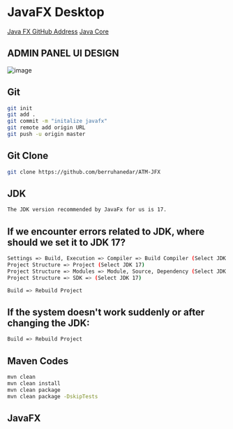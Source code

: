 # JavaFX Desktop

[Java FX GitHub Address](https://github.com/berruhanedar/ATM-JFX)
[Java Core](https://github.com/berruhanedar/education_javacore)

## ADMIN PANEL UI DESIGN
![image](https://github.com/user-attachments/assets/fffeb6f0-1946-42bd-86de-c86bf33130eb)


## Git
```sh 
git init
git add .
git commit -m "initalize javafx"
git remote add origin URL
git push -u origin master
```

## Git Clone
```sh 
git clone https://github.com/berruhanedar/ATM-JFX
```

## JDK 
```sh 
The JDK version recommended by JavaFx for us is 17.
```

## If we encounter errors related to JDK, where should we set it to JDK 17?
```sh 
Settings => Build, Execution => Compiler => Build Compiler (Select JDK 17)
Project Structure => Project (Select JDK 17)
Project Structure => Modules => Module, Source, Dependency (Select JDK 17)
Project Structure => SDK => (Select JDK 17)

Build => Rebuild Project

```

## If the system doesn't work suddenly or after changing the JDK:
```sh 
Build => Rebuild Project
```

## Maven Codes
```sh 
mvn clean
mvn clean install
mvn clean package
mvn clean package -DskipTests
```

## JavaFX
```sh 

```

